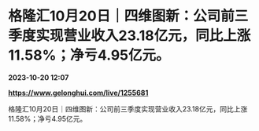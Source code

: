 # 格隆汇10月20日｜四维图新：公司前三季度实现营业收入23.18亿元，同比上涨11.58%；净亏4.95亿元。

**2023-10-20 12:07**

**https://www.gelonghui.com/live/1255681**

格隆汇10月20日｜四维图新：公司前三季度实现营业收入23.18亿元，同比上涨11.58%；净亏4.95亿元。